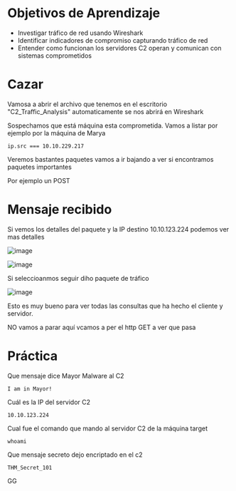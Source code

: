 # Objetivos de Aprendizaje

- Investigar tráfico de red usando Wireshark
- Identificar indicadores de compromiso capturando tráfico de red
- Entender como funcionan los servidores C2 operan y comunican con sistemas comprometidos

# Cazar

Vamosa a abrir el archivo que tenemos en el escritorio "C2_Traffic_Analysis" automaticamente se nos abrirá en Wireshark

Sospechamos que está máquina esta comprometida. Vamos a listar por ejemplo por la máquina de Marya 

```
ip.src === 10.10.229.217
```

Veremos bastantes paquetes vamos a ir bajando a ver si encontramos paquetes importantes

Por ejemplo un POST

# Mensaje recibido

Si vemos los detalles del paquete y la IP destino 10.10.123.224 podemos ver mas detalles

![image](https://github.com/user-attachments/assets/2bd18ca7-7fbd-4dc0-bd95-7943246d3534)

![image](https://github.com/user-attachments/assets/e64df739-135e-44a1-9e78-137a5d077516)

Si seleccioanmos seguir diho paquete de tráfico

![image](https://github.com/user-attachments/assets/9aa14b07-c68a-4c06-a81b-a95c1a46f67d)

Esto es muy bueno para ver todas las consultas que ha hecho el cliente y servidor.

NO vamos a parar aquí vcamos a per el http GET a ver que pasa

# Práctica

Que mensaje dice Mayor Malware al C2

```
I am in Mayor!
```

Cuál es la IP del servidor C2

```
10.10.123.224
```

Cual fue el comando que mando al servidor C2 de la máquina target

```
whoami
```

Que mensaje secreto dejo encriptado en el c2

```
THM_Secret_101
```

GG

